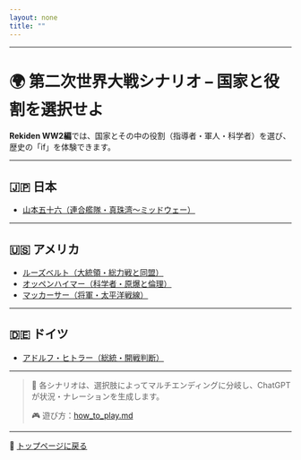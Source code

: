 ```yaml
---
layout: none
title: ""
---
```

    
---

# 🌍 第二次世界大戦シナリオ – 国家と役割を選択せよ

**Rekiden WW2編**では、国家とその中の役割（指導者・軍人・科学者）を選び、歴史の「if」を体験できます。

---

## 🇯🇵 日本

- [山本五十六（連合艦隊・真珠湾〜ミッドウェー）](./japan/yamamoto_navy.md)
<!-- 今後追加予定：
- 東條英機（政治・開戦判断）
- 登戸研究所（秘密兵器研究） -->

---

## 🇺🇸 アメリカ

- [ルーズベルト（大統領・総力戦と同盟）](./usa/roosevelt_strategy.md)
- [オッペンハイマー（科学者・原爆と倫理）](./usa/oppenheimer_ethics.md)
- [マッカーサー（将軍・太平洋戦線）](./usa/macarthur_pacific.md)

---

## 🇩🇪 ドイツ

- [アドルフ・ヒトラー（総統・開戦判断）](./germany/hitler_politics.md)
<!-- 今後追加予定：
- ロンメル（将軍・北アフリカ戦線）
- フォン・ブラウン（科学者・V2ロケット） -->

---

> 🔁 各シナリオは、選択肢によってマルチエンディングに分岐し、ChatGPTが状況・ナレーションを生成します。
>  
> 🎮 遊び方：[how_to_play.md](../docs/how_to_play.md)

---

📜 [トップページに戻る](../README.md)
